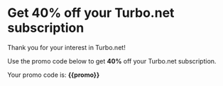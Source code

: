 # Get 40% off your Turbo.net subscription

Thank you for your interest in Turbo.net!  

Use the promo code below to get **40%** off your Turbo.net subscription.

Your promo code is: **{{promo}}**